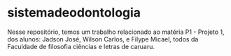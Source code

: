 sistemadeodontologia
====================

Nesse repositório, temos um trabalho relacionado ao matéria P1 - Projeto 1, dos alunos: Jadson José, Wilson Carlos, e Filype Micael, todos da Faculdade de filosofia ciências e letras de caruaru.
